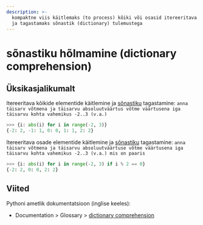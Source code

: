 ```yaml
---
description: >-
  kompaktne viis käitlemaks (to process) kõiki või osasid itereeritava elemente
  ja tagastamaks sõnastik (dictionary) tulemustega
---
```


# sõnastiku hõlmamine \(dictionary comprehension\)

## Üksikasjalikumalt

Itereeritava kõikide elementide käitlemine ja [sõnastiku](sonastik-dictionary.md) tagastamine: `anna täisarv võtmena ja täisarvu absoluutväärtus võtme väärtusena iga täisarvu kohta vahemikus -2..3 (v.a.)`

```python
>>> {i: abs(i) for i in range(-2, 3)}
{-2: 2, -1: 1, 0: 0, 1: 1, 2: 2}
```

Itereeritava osade elementide käitlemine ja [sõnastiku](sonastik-dictionary.md) tagastamine: `anna täisarv võtmena ja täisarvu absoluutväärtuse võtme väärtusena iga täisarvu kohta vahemikus -2..3 (v.a.) mis on paaris`

```python
>>> {i: abs(i) for i in range(-2, 3) if i % 2 == 0}
{-2: 2, 0: 0, 2: 2}
```

## Viited 

Pythoni ametlik dokumentatsioon \(inglise keeles\):

* Documentation &gt; Glossary &gt; [dictionary comprehension](https://docs.python.org/3/glossary.html#term-dictionary-comprehension)

